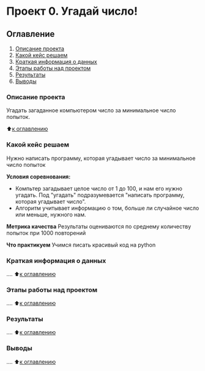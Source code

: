 # Проект 0. Угадай число!

## Оглавление
1. [Описание проекта](https://github.com/1977AM/am_data_science/tree/main/project_0/README.md#Описание-проекта)
2. [Какой кейс решаем](https://github.com/1977AM/am_data_science/tree/main/project_0/README.md#Какой-куйс-решаем)
3. [Краткая информация о данных](https://github.com/1977AM/am_data_science/tree/main/project_0/README.md#Краткая-информация-о-данных)
4. [Этапы работы над проектом](https://github.com/1977AM/am_data_science/tree/main/project_0/README.md#Этапы-работы-над-проектом)
5. [Результаты](https://github.com/1977AM/am_data_science/tree/main/project_0/README.md#Результаты)
6. [Выводы](https://github.com/1977AM/am_data_science/tree/main/project_0/README.md#Выводы)

### Описание проекта
Угадать загаданное компьютером число за минимальное число попыток.

:arrow_up:[к оглавлению](https://github.com/1977AM/am_data_science/tree/main/project_0/README.md#Оглавление)

### Какой кейс решаем
Нужно написать программу, которая угадывает число за минимальное число попыток

**Условия соревнования:**
- Компьтер загадывает целое число от 1 до 100, и нам его нужно угадать. Под "угадать" подразумевается "написать программу, которая угадывает число".
- Алгоритм учитывает информацию о том, больше ли случайное число или меньше, нужного нам.

**Метрика качества**
Результаты оцениваются по среднему количеству попыток при 1000 повторений

**Что практикуем**
Учимся писать красивый код на python

### Краткая информация о данных

....
:arrow_up:[к оглавлению](https://github.com/1977AM/am_data_science/tree/main/project_0/README.md#Оглавление)

### Этапы работы над проектом

....
:arrow_up:[к оглавлению](https://github.com/1977AM/am_data_science/tree/main/project_0/README.md#Оглавление)

### Результаты

....
:arrow_up:[к оглавлению](https://github.com/1977AM/am_data_science/tree/main/project_0/README.md#Оглавление)

### Выводы

....
:arrow_up:[к оглавлению](https://github.com/1977AM/am_data_science/tree/main/project_0/README.md#Оглавление)

